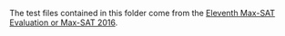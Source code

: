 The test files contained in this folder come from the [Eleventh Max-SAT Evaluation or Max-SAT 2016](http://maxsat.ia.udl.cat/13/benchmarks/).